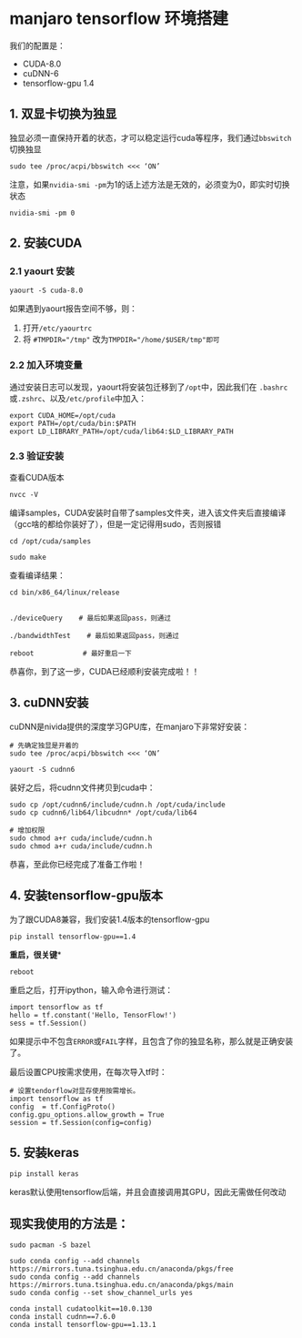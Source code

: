 # manjaro tensorflow 环境搭建

我们的配置是：

- CUDA-8.0
- cuDNN-6
- tensorflow-gpu 1.4

## 1. 双显卡切换为独显

独显必须一直保持开着的状态，才可以稳定运行cuda等程序，我们通过`bbswitch`切换独显

```
sudo tee /proc/acpi/bbswitch <<< ‘ON’
```

注意，如果`nvidia-smi -pm`为1的话上述方法是无效的，必须变为0，即实时切换状态

```
nvidia-smi -pm 0
```

## 2. 安装CUDA

### 2.1 yaourt 安装

```
yaourt -S cuda-8.0
```

如果遇到yaourt报告空间不够，则：

1. 打开`/etc/yaourtrc`
2. 将 `#TMPDIR="/tmp"` 改为`TMPDIR="/home/$USER/tmp"即可`

### 2.2 加入环境变量

通过安装日志可以发现，yaourt将安装包迁移到了`/opt`中，因此我们在 `.bashrc`或`.zshrc`、以及`/etc/profile`中加入：

```
export CUDA_HOME=/opt/cuda
export PATH=/opt/cuda/bin:$PATH
export LD_LIBRARY_PATH=/opt/cuda/lib64:$LD_LIBRARY_PATH
```

### 2.3 验证安装

查看CUDA版本

```
nvcc -V
```

编译samples，CUDA安装时自带了samples文件夹，进入该文件夹后直接编译（gcc啥的都给你装好了），但是一定记得用sudo，否则报错

```
cd /opt/cuda/samples

sudo make
```

查看编译结果：

```
cd bin/x86_64/linux/release


./deviceQuery    # 最后如果返回pass，则通过

./bandwidthTest    # 最后如果返回pass，则通过

reboot            # 最好重启一下
```

恭喜你，到了这一步，CUDA已经顺利安装完成啦！！

## 3. cuDNN安装

cuDNN是nivida提供的深度学习GPU库，在manjaro下非常好安装：

```
# 先确定独显是开着的
sudo tee /proc/acpi/bbswitch <<< ‘ON’

yaourt -S cudnn6
```

装好之后，将cudnn文件拷贝到cuda中：

```
sudo cp /opt/cudnn6/include/cudnn.h /opt/cuda/include
sudo cp cudnn6/lib64/libcudnn* /opt/cuda/lib64

# 增加权限
sudo chmod a+r cuda/include/cudnn.h
sudo chmod a+r cuda/include/cudnn.h
```

恭喜，至此你已经完成了准备工作啦！

## 4. 安装tensorflow-gpu版本

为了跟CUDA8兼容，我们安装1.4版本的tensorflow-gpu

```
pip install tensorflow-gpu==1.4
```

**重启，很关键***

```
reboot 
```

重启之后，打开ipython，输入命令进行测试：

```
import tensorflow as tf
hello = tf.constant('Hello, TensorFlow!')
sess = tf.Session()
```

如果提示中不包含`ERROR`或`FAIL`字样，且包含了你的独显名称，那么就是正确安装了。

最后设置CPU按需求使用，在每次导入tf时：

```
# 设置tendorflow对显存使用按需增长。
import tensorflow as tf
config  = tf.ConfigProto()
config.gpu_options.allow_growth = True
session = tf.Session(config=config)
```

## 5. 安装keras

```
pip install keras
```

keras默认使用tensorflow后端，并且会直接调用其GPU，因此无需做任何改动











## 现实我使用的方法是：

```
sudo pacman -S bazel
```

```
sudo conda config --add channels https://mirrors.tuna.tsinghua.edu.cn/anaconda/pkgs/free
sudo conda config --add channels https://mirrors.tuna.tsinghua.edu.cn/anaconda/pkgs/main
sudo conda config --set show_channel_urls yes
```

```
conda install cudatoolkit==10.0.130 
conda install cudnn==7.6.0
conda install tensorflow-gpu==1.13.1 
```



































